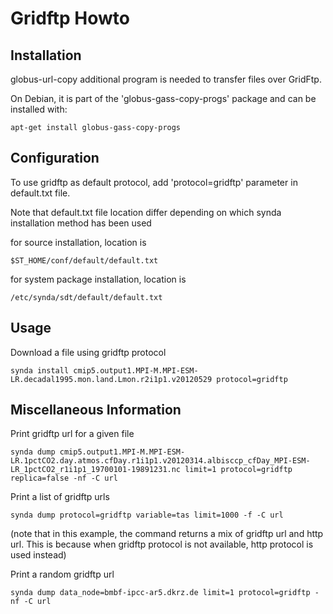 # Gridftp Howto

## Installation

globus-url-copy additional program is needed to transfer files over GridFtp.

On Debian, it is part of the 'globus-gass-copy-progs' package and can be installed with:

    apt-get install globus-gass-copy-progs

## Configuration

To use gridftp as default protocol, add 'protocol=gridftp' parameter in default.txt file.

Note that default.txt file location differ depending on which synda installation method has been used

for source installation, location is 

    $ST_HOME/conf/default/default.txt

for system package installation, location is

    /etc/synda/sdt/default/default.txt

## Usage

Download a file using gridftp protocol

    synda install cmip5.output1.MPI-M.MPI-ESM-LR.decadal1995.mon.land.Lmon.r2i1p1.v20120529 protocol=gridftp

## Miscellaneous Information

Print gridftp url for a given file

    synda dump cmip5.output1.MPI-M.MPI-ESM-LR.1pctCO2.day.atmos.cfDay.r1i1p1.v20120314.albisccp_cfDay_MPI-ESM-LR_1pctCO2_r1i1p1_19700101-19891231.nc limit=1 protocol=gridftp replica=false -nf -C url

Print a list of gridftp urls

    synda dump protocol=gridftp variable=tas limit=1000 -f -C url

(note that in this example, the command returns a mix of gridftp url and http
url. This is because when gridftp protocol is not available, http protocol is
used instead)

Print a random gridftp url

    synda dump data_node=bmbf-ipcc-ar5.dkrz.de limit=1 protocol=gridftp -nf -C url
